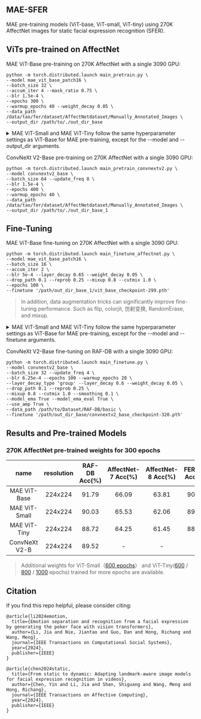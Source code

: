 ## MAE-SFER

MAE pre-training models (ViT-base, ViT-small, ViT-tiny) using 270K AffectNet images for static facial expression recognition (SFER).

## ViTs pre-trained on AffectNet
MAE ViT-Base pre-training on 270K AffectNet with a single 3090 GPU:

```
python -m torch.distributed.launch main_pretrain.py \
--model mae_vit_base_patch16 \
--batch_size 32 \
--accum_iter 4 --mask_ratio 0.75 \
--blr 1.5e-4 \
--epochs 300 \
--warmup_epochs 40 --weight_decay 0.05 \
--data_path /data/tao/fer/dataset/AffectNetdataset/Manually_Annotated_Images \
--output_dir /path/to/./out_dir_base
```
<details>
<summary>
MAE ViT-Small and MAE ViT-Tiny follow the same hyperparameter settings as ViT-Base for MAE pre-training, except for the --model and --output_dir arguments.
</summary>
--model mae_vit_small_patch16 and  --output_dir /path/to/./out_dir_small for ViT-Small

--model mae_vit_tiny_patch16 and  --output_dir /path/to/./out_dir_tiny for ViT-Tiny
</details>

ConvNeXt V2-Base pre-training on 270K AffectNet with a single 3090 GPU:

```
python -m torch.distributed.launch main_pretrain_convnextv2.py \
--model convnextv2_base \
--batch_size 64 --update_freq 8 \
--blr 1.5e-4 \
--epochs 400 \
--warmup_epochs 40 \
--data_path /data/tao/fer/dataset/AffectNetdataset/Manually_Annotated_Images \
--output_dir /path/to/./out_dir_base_1
```
## Fine-Tuning
MAE ViT-Base fine-tuning on 270K AffectNet with a single 3090 GPU:
```
python -m torch.distributed.launch main_finetune_affectnet.py \
--model mae_vit_base_patch16 \
--batch_size 16 \
--accum_iter 2 \
--blr 5e-4 --layer_decay 0.65 --weight_decay 0.05 \
--drop_path 0.1 --reprob 0.25 --mixup 0.8 --cutmix 1.0 \
--epochs 100 \
--finetune '/path/out_dir_base_1/vit_base_checkpoint-299.pth'
```

> In addition, data augmentation tricks can significantly improve fine-tuning performance. Such as flip, colorjit, 仿射变换, RandomErase, and mixup.


<details>
<summary>
MAE ViT-Small and MAE ViT-Tiny follow the same hyperparameter settings as ViT-Base for MAE pre-training, except for the --model and --finetune arguments.
</summary>
--model mae_vit_small_patch16 and --finetune /path/out_dir_small_1/vit_small_checkpoint-300.pth for ViT-Small

--model mae_vit_tiny_patch16 and --finetune /path/out_dir_tiny_1/vit_tiny_checkpoint-300.pth for ViT-Tiny

</details>



ConvNeXt V2-Base fine-tuning on RAF-DB with a single 3090 GPU:
```
python -m torch.distributed.launch main_finetune.py \
--model convnextv2_base \
--batch_size 32 --update_freq 4 \
--blr 6.25e-4 --epochs 100 --warmup_epochs 20 \
--layer_decay_type 'group' --layer_decay 0.6 --weight_decay 0.05 \
--drop_path 0.1 --reprob 0.25 \
--mixup 0.8 --cutmix 1.0 --smoothing 0.1 \
--model_ema True --model_ema_eval True \
--use_amp True \
--data_path /path/to/Dataset/RAF-DB/basic \
--finetune '/path/out_dir_base/convnextv2_base_checkpoint-320.pth'
```

## Results and Pre-trained Models
### 270K AffectNet pre-trained weights for 300 epochs
| name | resolution | RAF-DB Acc(%) | AffectNet-7 Acc(%) | AffectNet-8 Acc(%) | FERPlus Acc(%) | #params | model |
|:---:|:---:|:---:|:---:|:---:|:---:|:---:|:---:|
| MAE ViT-Base  | 224x224 | 91.79 | 66.09 | 63.81 | 90.82 | 86.5M | [model](https://drive.google.com/file/d/1mNruds0jDCkstYdH5VkHrkeoRqoRabgS/view?usp=drive_link) |
| MAE ViT-Small | 224x224 | 90.03 | 65.53 | 62.06 | 89.35 | 21.9M | [model](https://drive.google.com/file/d/1fPDoyHzrHwSKZI7dU7AcHd5dd2-ntwDk/view?usp=drive_link) |
| MAE ViT-Tiny  | 224x224 | 88.72 | 64.25 | 61.45 | 88.67 | 5.6M  | [model](https://drive.google.com/file/d/1wsXXVXlRP69RsbZiQD7GJUtCkI4JyJN7/view?usp=drive_link) |
| ConvNeXt V2-B | 224x224 | 89.52 |   -   |   -   |   -   | 89M   | [model](https://drive.google.com/file/d/1d56vRmpOu_r9Z8Fy61qxLyp_U6ZXP0YR/view?usp=drive_link) |

> Additional weights for ViT-Small（[600 epochs](https://drive.google.com/file/d/1keVIevQ2sirsOpZ4TE2dSehraUBuWLJl/view?usp=drive_link)） and ViT-Tiny([600](https://drive.google.com/file/d/1CZvTJRmswwMlX1Z5_48xJSMLdLtYAXq9/view?usp=drive_link) / [800](https://drive.google.com/file/d/11Zz4jFzN7fMqdp9XdJUe8gkVTOgBUUn1/view?usp=drive_link) / [1000](https://drive.google.com/file/d/1GwjtvvhffEtFNZWThWTTukf4Jap1QR5k/view?usp=drive_link) epochs) trained for more epochs are available.


## Citation
If you find this repo helpful, please consider citing:

```
@article{li2024emotion,
  title={Emotion separation and recognition from a facial expression by generating the poker face with vision transformers},
  author={Li, Jia and Nie, Jiantao and Guo, Dan and Hong, Richang and Wang, Meng},
  journal={IEEE Transactions on Computational Social Systems},
  year={2024},
  publisher={IEEE}
}
```

```
@article{chen2024static,
  title={From static to dynamic: Adapting landmark-aware image models for facial expression recognition in videos},
  author={Chen, Yin and Li, Jia and Shan, Shiguang and Wang, Meng and Hong, Richang},
  journal={IEEE Transactions on Affective Computing},
  year={2024},
  publisher={IEEE}
}
```
